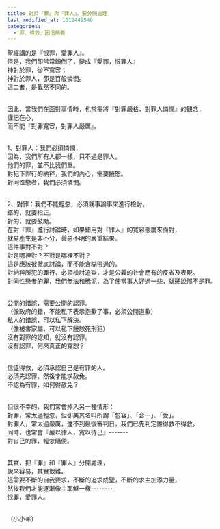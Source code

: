 ```yaml
---
title: 對於『罪』與『罪人』，要分開處理
last_modified_at: 1612449540
categories:
  - 罪、得救、因信稱義
---
```


<p>聖經講的是『恨罪，愛罪人』。<br>
但是，我們卻常常顛倒了，變成『愛罪，恨罪人』<br>
神對於罪，從不寬容；<br>
神對於罪人，卻是百般憐憫。<br>
這二者，是截然不同的。</p>

<p><br>
因此，當我們在面對事情時，也常需將『對罪嚴格，對罪人憐憫』的觀念，<br>
謹記在心，<br>
而不能『對罪寬容，對罪人嚴厲』。</p>

<p><br>
1、對罪人：我們必須憐憫，<br>
因為，我們所有人都一樣，只不過是罪人。<br>
他們的罪，並不比我們重。<br>
對犯下罪行的納粹，我們的內心，需要饒恕。<br>
對同性戀者，我們必須憐憫。</p>

<p><br>
2、對罪：我們不能輕忽，必須就事論事來進行檢討。<br>
錯的，就要指正。<br>
對的，就要鼓勵。<br>
在對『罪』進行討論時，如果錯用對『罪人』的寬容態度來面對，<br>
就易產生是非不分，善惡不明的嚴重結果。<br>
這件事對不對？<br>
對是哪裡對？不對是哪裡不對？<br>
這是應該被徹底討論，而不能含糊帶過的。<br>
對納粹所犯的罪行，必須檢討追查，才是公義的社會應有的反省及表現。<br>
對同性戀者的罪，我們無法和稀泥，為了使當事人好過一些，就硬說那不是罪。</p>

<p><br>
公開的錯誤，需要公開的認罪。<br>
（像政府的錯，不能私下表示抱歉了事，必須公開道歉）<br>
私人的錯誤，可以私下解決。<br>
（像被害家屬，可以私下饒恕死刑犯）<br>
沒有對罪的認知，就沒有認罪。<br>
沒有認罪，何來真正的寬恕？</p>

<p><br>
信徒得救，必須承認自己是有罪的人。<br>
必須先認罪，然後才能求赦免。<br>
不認為有罪，如何得赦免？</p>

<p><br>
但很不幸的，我們常會掉入另一種情形：<br>
對罪，常太過輕忽，但卻美其名叫所謂「包容」、「合一」、「愛」。<br>
對罪人，常太過嚴厲，還不到最後審判日，我們已先判定誰得救不得救。<br>
同時，也常會『嚴以律人，寬以待己』-------<br>
對自己的罪，輕忽隨便。</p>

<p><br>
其實，把『罪』和『罪人』分開處理，<br>
說來容易，其實很難。<br>
這需要不斷的自我要求，不斷的追求成聖，不斷的求主加添力量，<br>
然後我們才能逐漸像主耶穌一樣--------<br>
恨罪，愛罪人。</p>

<p><br>
（小小羊）</p>

